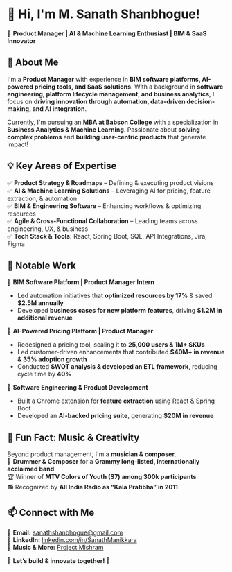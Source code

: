 # 👋 Hi, I'm M. Sanath Shanbhogue!

🎯 **Product Manager | AI & Machine Learning Enthusiast | BIM & SaaS Innovator**  

## 🚀 About Me
I'm a **Product Manager** with experience in **BIM software platforms, AI-powered pricing tools, and SaaS solutions**. With a background in **software engineering, platform lifecycle management, and business analytics**, I focus on **driving innovation through automation, data-driven decision-making, and AI integration**.  

Currently, I'm pursuing an **MBA at Babson College** with a specialization in **Business Analytics & Machine Learning**. Passionate about **solving complex problems** and **building user-centric products** that generate impact!  

## 💡 Key Areas of Expertise  
✅ **Product Strategy & Roadmaps** – Defining & executing product visions  
✅ **AI & Machine Learning Solutions** – Leveraging AI for pricing, feature extraction, & automation  
✅ **BIM & Engineering Software** – Enhancing workflows & optimizing resources  
✅ **Agile & Cross-Functional Collaboration** – Leading teams across engineering, UX, & business  
✅ **Tech Stack & Tools:** React, Spring Boot, SQL, API Integrations, Jira, Figma  

## 📌 Notable Work  
🔹 **BIM Software Platform | Product Manager Intern**  
- Led automation initiatives that **optimized resources by 17%** & saved **$2.5M annually**  
- Developed **business cases for new platform features**, driving **$1.2M in additional revenue**  

🔹 **AI-Powered Pricing Platform | Product Manager**  
- Redesigned a pricing tool, scaling it to **25,000 users & 1M+ SKUs**  
- Led customer-driven enhancements that contributed **$40M+ in revenue & 35% adoption growth**  
- Conducted **SWOT analysis & developed an ETL framework**, reducing cycle time by **40%**  

🔹 **Software Engineering & Product Development**  
- Built a Chrome extension for **feature extraction** using React & Spring Boot  
- Developed an **AI-backed pricing suite**, generating **$20M in revenue**  

## 🎵 Fun Fact: Music & Creativity  
Beyond product management, I'm a **musician & composer**.  
🥁 **Drummer & Composer** for a **Grammy long-listed, internationally acclaimed band**  
🏆 Winner of **MTV Colors of Youth (S7) among 300k participants**  
📻 Recognized by **All India Radio as “Kala Pratibha” in 2011**  

## 📫 Connect with Me  
📩 **Email:** sanathshanbhogue@gmail.com  
💼 **LinkedIn:** [linkedin.com/in/SanathManikkara](https://www.linkedin.com/in/SanathManikkara/)  
🎵 **Music & More:** [Project Mishram](https://www.instagram.com/projectmishram/)  

📢 **Let’s build & innovate together! 🚀**
